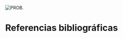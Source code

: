 ![PROB.](https://github.com/user-attachments/assets/66762237-e65b-4d4b-ae75-6208d7fdb28e)




























 # Referencias bibliográficas
